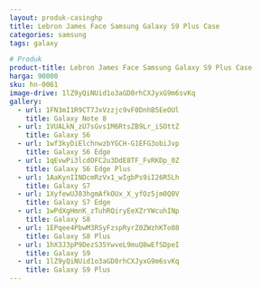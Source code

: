 ```yaml
---
layout: produk-casinghp
title: Lebron James Face Samsung Galaxy S9 Plus Case
categories: samsung
tags: galaxy

# Produk
product-title: Lebron James Face Samsung Galaxy S9 Plus Case
harga: 90000
sku: hn-0061
image-drive: 1lZ9yQiNUid1o3aGD0rhCXJyxG9m6svKq
gallery:
  - url: 1FN3mI1R9CT7JxVzzjc9vF0DnhB5EeOUl
    title: Galaxy Note 8
  - url: 1VUALkN_zU7sGvs1M6RtsZB9Lr_iSOttZ
    title: Galaxy S6
  - url: 1wf3kyDiElchnwzbYGCH-G1EFG3obiJvp
    title: Galaxy S6 Edge
  - url: 1qEvwPi3lcdOFC2u3DdE8TF_FvRKDp_0Z
    title: Galaxy S6 Edge Plus
  - url: 1AaKynIINDcmRzVx1_wIgbPs9iI26R5Lh
    title: Galaxy S7
  - url: 1XyfewUJ83hgmAfkOUx_X_yfOz5jm0Q0V
    title: Galaxy S7 Edge
  - url: 1wPdXgHmnK_zTuhRQiryEeXZrYWcuhINp
    title: Galaxy S8
  - url: 1EPqee4PbwM3RSyFzspRyrZ0ZWzhKTo08
    title: Galaxy S8 Plus
  - url: 1hX3J3pP9DezS35YwveL9muQ8wEfSDpeI
    title: Galaxy S9
  - url: 1lZ9yQiNUid1o3aGD0rhCXJyxG9m6svKq
    title: Galaxy S9 Plus
---
```

